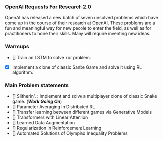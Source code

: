 ### OpenAI Requests For Research 2.0

OpenAI has released a new batch of seven unsolved problems which have come up in the course of their research at OpenAI. These problems are a fun and meaningful way for new people to enter the field, as well as for practitioners to hone their skills. Many will require inventing new ideas.

### Warmups

- [] Train an LSTM to solve xor problem.
- [x] Implement a clone of classic Sanke Game and solve it using RL algorithm.

### Main Problem statements

- [] Slitherin'. : Implement and solve a multiplayer clone of classic Snake game.  (***Work Going On***)
- [] Parameter Averaging in Distributed RL 
- [] Transfer learning between different games via Generative Models
- [] Transformers with Linear Attention
- [] Learned Data Augmentation
- [] Regularization in Reinforcement Learning
- [] Automated Solutions of Olympiad Inequality Problems